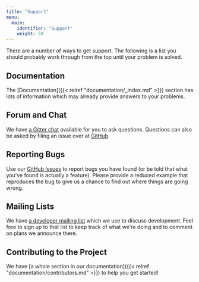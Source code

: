 ```yaml
---
title: "Support"
menu:
  main:
    identifier: "Support"
    weight: 50
---
```


There are a number of ways to get support. The following is a list you should probably work through from the top until your problem is solved.


## Documentation

The [Documentation]({{< relref "documentation/_index.md" >}}) section has lots of information which may already provide answers to your problems.


## Forum and Chat

We have [a Gitter chat](https://gitter.im/eclipse/elk) available for you to ask questions. Questions can also be asked by filing an issue over at [GitHub](https://github.com/eclipse/elk/issues).


## Reporting Bugs

Use our [GitHub Issues](https://github.com/eclipse/elk/issues) to report bugs you have found (or be told that what you've found is actually a feature). Please provide a reduced example that reproduces the bug to give us a chance to find out where things are going wrong.


## Mailing Lists

We have [a developer mailing list](https://dev.eclipse.org/mailman/listinfo/elk-dev) which we use to discuss development. Feel free to sign up to that list to keep track of what we're doing and to comment on plans we announce there.


## Contributing to the Project

We have [a whole section in our documentation]({{< relref "documentation/contributors.md" >}}) to help you get started!
